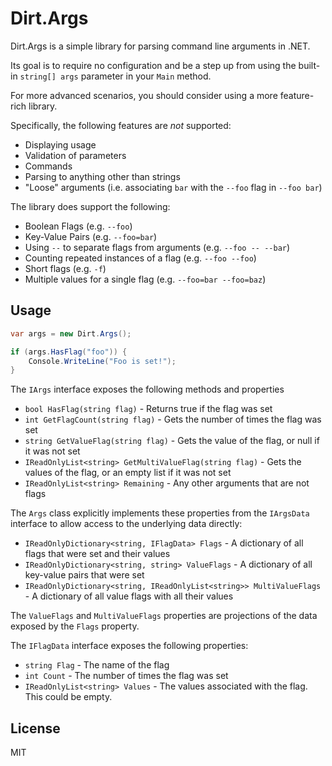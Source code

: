 # Dirt.Args

Dirt.Args is a simple library for parsing command line arguments in .NET.

Its goal is to require no configuration and be a step up from using the built-in `string[] args` parameter in your `Main` method.

For more advanced scenarios, you should consider using a more feature-rich library.

Specifically, the following features are *not* supported:

- Displaying usage
- Validation of parameters
- Commands
- Parsing to anything other than strings
- "Loose" arguments (i.e. associating `bar` with the `--foo` flag in `--foo bar`)

The library does support the following:

- Boolean Flags (e.g. `--foo`)
- Key-Value Pairs (e.g. `--foo=bar`)
- Using `--` to separate flags from arguments (e.g. `--foo -- --bar`)
- Counting repeated instances of a flag (e.g. `--foo --foo`)
- Short flags (e.g. `-f`)
- Multiple values for a single flag (e.g. `--foo=bar --foo=baz`)

## Usage

```csharp
var args = new Dirt.Args();

if (args.HasFlag("foo")) {
    Console.WriteLine("Foo is set!");
}
```

The `IArgs` interface exposes the following methods and properties

- `bool HasFlag(string flag)` - Returns true if the flag was set
- `int GetFlagCount(string flag)` - Gets the number of times the flag was set
- `string GetValueFlag(string flag)` - Gets the value of the flag, or null if it was not set
- `IReadOnlyList<string> GetMultiValueFlag(string flag)` - Gets the values of the flag, or an empty list if it was not set
- `IReadOnlyList<string> Remaining` - Any other arguments that are not flags


The `Args` class explicitly implements these properties from the `IArgsData` interface to allow access to the underlying data directly:

- `IReadOnlyDictionary<string, IFlagData> Flags` - A dictionary of all flags that were set and their values
- `IReadOnlyDictionary<string, string> ValueFlags` - A dictionary of all key-value pairs that were set
- `IReadOnlyDictionary<string, IReadOnlyList<string>> MultiValueFlags` - A dictionary of all value flags with all their values

The `ValueFlags` and `MultiValueFlags` properties are projections of the data exposed by the `Flags` property.

The `IFlagData` interface exposes the following properties:

- `string Flag` - The name of the flag
- `int Count` - The number of times the flag was set
- `IReadOnlyList<string> Values` - The values associated with the flag. This could be empty.

## License

MIT
